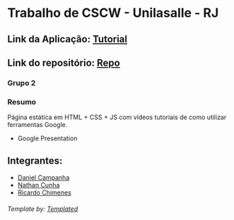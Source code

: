 # Trabalho de CSCW - Unilasalle - RJ 

## Link da Aplicação: [Tutorial](https://grupo2.herokuapp.com/)
## Link do repositório: [Repo](https://github.com/nathanmcunha/grupo2)
### Grupo 2 

### Resumo 

Página estática em HTML + CSS + JS com vídeos tutoriais de como utilizar ferramentas Google. 


* Google Presentation 

## Integrantes: 

* [Daniel Campanha](https://github.com/danielcampanha)
* [Nathan Cunha](https://github.com/nathanmcunha)
* [Ricardo Chimenes](https://github.com/ricardochimenes)



###### Template by:  [Templated](https://templated.co/)